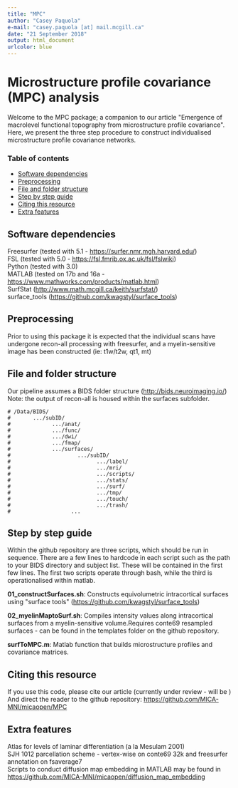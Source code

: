 ```yaml
---
title: "MPC"
author: "Casey Paquola"
e-mail: "casey.paquola [at] mail.mcgill.ca"
date: "21 September 2018"
output: html_document
urlcolor: blue
---
```


# Microstructure profile covariance (MPC) analysis
Welcome to the MPC package; a companion to our article "Emergence of macrolevel functional topography from microstructure profile covariance". Here, we present the three step procedure to construct individualised microstructure profile covariance networks.

### Table of contents
* [Software dependencies](#software-dependencies)   
* [Preprocessing](#preprocessing)   
* [File and folder structure](#file-and-folder-structure)   
* [Step by step guide](#step-by-step-guide)   
* [Citing this resource](#citing-this-resource)   
* [Extra features](#extra-features)   

## Software dependencies
Freesurfer (tested with 5.1 - https://surfer.nmr.mgh.harvard.edu/)   
FSL (tested with 5.0 - https://fsl.fmrib.ox.ac.uk/fsl/fslwiki)   
Python (tested with 3.0)   
MATLAB (tested on 17b and 16a - https://www.mathworks.com/products/matlab.html)   
SurfStat (http://www.math.mcgill.ca/keith/surfstat/)   
surface_tools (https://github.com/kwagstyl/surface_tools)   

## Preprocessing
Prior to using this package it is expected that the individual scans have undergone recon-all processing with freesurfer, and a myelin-sensitive image has been constructed (ie: t1w/t2w, qt1, mt)

## File and folder structure
Our pipeline assumes a BIDS folder structure (http://bids.neuroimaging.io/)
Note: the output of recon-all is housed within the surfaces subfolder.
```{r, echo=TRUE}
# /Data/BIDS/   
#       .../subID/   
#             .../anat/  
#             .../func/  
#             .../dwi/   
#             .../fmap/   
#             .../surfaces/   
#                     .../subID/   
#                           .../label/   
#                           .../mri/   
#                           .../scripts/   
#                           .../stats/   
#                           .../surf/   
#                           .../tmp/   
#                           .../touch/   
#                           .../trash/   
#                   ...   
```   

## Step by step guide
Within the github repository are three scripts, which should be run in sequence. There are a few lines to hardcode in each script such as the path to your BIDS directory and subject list. These will be contained in the first few lines. The first two scripts operate through bash, while the third is operationalised within matlab. 

**01_constructSurfaces.sh**: Constructs equivolumetric intracortical surfaces using "surface tools" (https://github.com/kwagstyl/surface_tools)

**02_myelinMaptoSurf.sh**: Compiles intensity values along intracortical surfaces from a myelin-sensitive volume.Requires conte69 resampled surfaces - can be found in the templates folder on the github repository.

**surfToMPC.m**: Matlab function that builds microstructure profiles and covariance matrices.

## Citing this resource
If you use this code, please cite our article (currently under review - will be )
And direct the reader to the github repository: https://github.com/MICA-MNI/micaopen/MPC

## Extra features
Atlas for levels of laminar differentiation (a la Mesulam 2001)   
SJH 1012 parcellation scheme - vertex-wise on conte69 32k and freesurfer annotation on fsaverage7   
Scripts to conduct diffusion map embedding in MATLAB may be found in https://github.com/MICA-MNI/micaopen/diffusion_map_embedding      

```